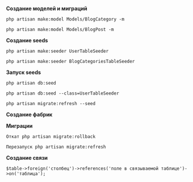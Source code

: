 **Создание моделей и миграций**

`php artisan make:model Models/BlogCategory -m`

`php artisan make:model Models/BlogPost -m`

**Создание seeds**

`php artisan make:seeder UserTableSeeder`

`php artisan make:seeder BlogCategoriesTableSeeder`

**Запуск seeds**

`php artisan db:seed`

`php artisan db:seed --class=UserTableSeeder`

`php artisan migrate:refresh --seed`

**Создание фабрик**

**Миграции**

`Откат php artisan migrate:rollback`

`Перезапуск php artisan migrate:refresh`

**Создание связи**

`$table->foreign('столбец')->references('поле в связываемой таблице')->on('таблица');`